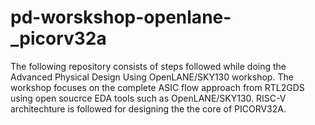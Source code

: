 # pd-worskshop-openlane-_picorv32a
The following repository consists of steps followed while doing the Advanced Physical Design Using OpenLANE/SKY130 workshop. The workshop focuses on the complete ASIC flow approach from RTL2GDS using open soucrce EDA tools such as OpenLANE/SKY130. RISC-V architechture is followed for designing the the core of PICORV32A.
